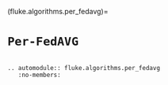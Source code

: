 (fluke.algorithms.per_fedavg)=

# ``Per-FedAVG``

```{eval-rst}

.. automodule:: fluke.algorithms.per_fedavg
   :no-members:

```
